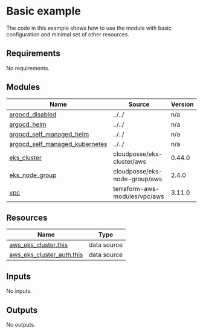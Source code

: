 # Basic example

The code in this example shows how to use the module with basic configuration and minimal set of other resources.

<!-- BEGINNING OF PRE-COMMIT-TERRAFORM DOCS HOOK -->
## Requirements

No requirements.

## Modules

| Name | Source | Version |
|------|--------|---------|
| <a name="module_argocd_disabled"></a> [argocd\_disabled](#module\_argocd\_disabled) | ../../ | n/a |
| <a name="module_argocd_helm"></a> [argocd\_helm](#module\_argocd\_helm) | ../../ | n/a |
| <a name="module_argocd_self_managed_helm"></a> [argocd\_self\_managed\_helm](#module\_argocd\_self\_managed\_helm) | ../../ | n/a |
| <a name="module_argocd_self_managed_kubernetes"></a> [argocd\_self\_managed\_kubernetes](#module\_argocd\_self\_managed\_kubernetes) | ../../ | n/a |
| <a name="module_eks_cluster"></a> [eks\_cluster](#module\_eks\_cluster) | cloudposse/eks-cluster/aws | 0.44.0 |
| <a name="module_eks_node_group"></a> [eks\_node\_group](#module\_eks\_node\_group) | cloudposse/eks-node-group/aws | 2.4.0 |
| <a name="module_vpc"></a> [vpc](#module\_vpc) | terraform-aws-modules/vpc/aws | 3.11.0 |

## Resources

| Name | Type |
|------|------|
| [aws_eks_cluster.this](https://registry.terraform.io/providers/hashicorp/aws/latest/docs/data-sources/eks_cluster) | data source |
| [aws_eks_cluster_auth.this](https://registry.terraform.io/providers/hashicorp/aws/latest/docs/data-sources/eks_cluster_auth) | data source |

## Inputs

No inputs.

## Outputs

No outputs.
<!-- END OF PRE-COMMIT-TERRAFORM DOCS HOOK -->
